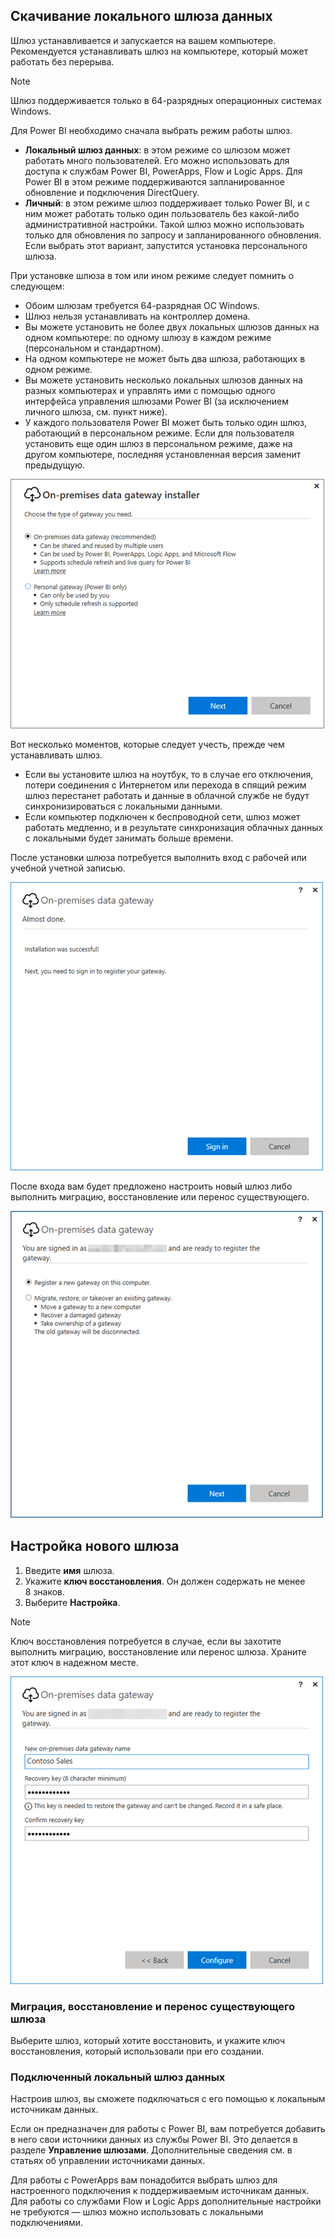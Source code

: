 ## <a name="install-the-on-premises-data-gateway"></a>Скачивание локального шлюза данных
Шлюз устанавливается и запускается на вашем компьютере. Рекомендуется устанавливать шлюз на компьютере, который может работать без перерыва.

> [!NOTE]
> Шлюз поддерживается только в 64-разрядных операционных системах Windows.
> 
> 

Для Power BI необходимо сначала выбрать режим работы шлюз.

* **Локальный шлюз данных**: в этом режиме со шлюзом может работать много пользователей. Его можно использовать для доступа к службам Power BI, PowerApps, Flow и Logic Apps. Для Power BI в этом режиме поддерживаются запланированное обновление и подключения DirectQuery.
* **Личный**: в этом режиме шлюз поддерживает только Power BI, и с ним может работать только один пользователь без какой-либо административной настройки. Такой шлюз можно использовать только для обновления по запросу и запланированного обновления. Если выбрать этот вариант, запустится установка персонального шлюза.

При установке шлюза в том или ином режиме следует помнить о следующем:

* Обоим шлюзам требуется 64-разрядная ОС Windows.
* Шлюз нельзя устанавливать на контроллер домена.
* Вы можете установить не более двух локальных шлюзов данных на одном компьютере: по одному шлюзу в каждом режиме (персональном и стандартном). 
* На одном компьютере не может быть два шлюза, работающих в одном режиме.
* Вы можете установить несколько локальных шлюзов данных на разных компьютерах и управлять ими с помощью одного интерфейса управления шлюзами Power BI (за исключением личного шлюза, см. пункт ниже).
* У каждого пользователя Power BI может быть только один шлюз, работающий в персональном режиме. Если для пользователя установить еще один шлюз в персональном режиме, даже на другом компьютере, последняя установленная версия заменит предыдущую.

![On-prem-data-gateway-install-powerbi](./media/gateway-onprem-install-include/on-prem-data-gateway-install-powerbi.png)

Вот несколько моментов, которые следует учесть, прежде чем устанавливать шлюз.

* Если вы установите шлюз на ноутбук, то в случае его отключения, потери соединения с Интернетом или перехода в спящий режим шлюз перестанет работать и данные в облачной службе не будут синхронизироваться с локальными данными.
* Если компьютер подключен к беспроводной сети, шлюз может работать медленно, и в результате синхронизация облачных данных с локальными будет занимать больше времени.

После установки шлюза потребуется выполнить вход с рабочей или учебной учетной записью.

![On-prem-data-gateway-install-signin](./media/gateway-onprem-install-include/on-prem-data-gateway-install-signin.png)

После входа вам будет предложено настроить новый шлюз либо выполнить миграцию, восстановление или перенос существующего.

![On-prem-data-gateway-install-register-recovery](./media/gateway-onprem-install-include/on-prem-data-gateway-install-register-recovery.png)

## <a name="configure-a-new-gateway"></a>Настройка нового шлюза
1. Введите **имя** шлюза.
2. Укажите **ключ восстановления**. Он должен содержать не менее 8 знаков.
3. Выберите **Настройка**.

> [!NOTE]
> Ключ восстановления потребуется в случае, если вы захотите выполнить миграцию, восстановление или перенос шлюза. Храните этот ключ в надежном месте.
> 
> 

![On-prem-data-gateway-install-recovery](./media/gateway-onprem-install-include/on-prem-data-gateway-install-recovery.png)

### <a name="migrate-restore-or-take-over-an-existing-gateway"></a>Миграция, восстановление и перенос существующего шлюза
Выберите шлюз, который хотите восстановить, и укажите ключ восстановления, который использовали при его создании.

### <a name="on-premises-data-gateway-connected"></a>Подключенный локальный шлюз данных
Настроив шлюз, вы сможете подключаться с его помощью к локальным источникам данных.

Если он предназначен для работы с Power BI, вам потребуется добавить в него свои источники данных из службы Power BI. Это делается в разделе **Управление шлюзами**. Дополнительные сведения см. в статьях об управлении источниками данных.

Для работы с PowerApps вам понадобится выбрать шлюз для настроенного подключения к поддерживаемым источникам данных. Для работы со службами Flow и Logic Apps дополнительные настройки не требуются — шлюз можно использовать с локальными подключениями.

